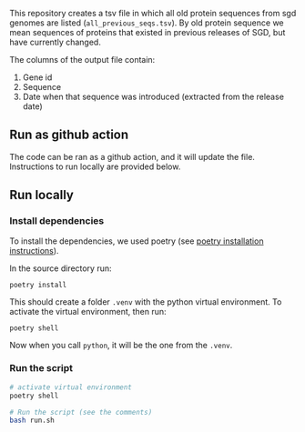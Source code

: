 This repository creates a tsv file in which all old protein sequences from sgd genomes are listed (`all_previous_seqs.tsv`).
By old protein sequence we mean sequences of proteins that existed in previous releases of SGD, but have currently changed.

The columns of the output file contain:
1. Gene id
2. Sequence
3. Date when that sequence was introduced (extracted from the release date)

## Run as github action

The code can be ran as a github action, and it will update the file. Instructions to run locally are provided below.

## Run locally

### Install dependencies

To install the dependencies, we used poetry (see [poetry installation instructions](https://python-poetry.org/docs/)).

In the source directory run:

```
poetry install
```

This should create a folder `.venv` with the python virtual environment. To activate the virtual environment, then run:

```
poetry shell
```

Now when you call `python`, it will be the one from the `.venv`.

### Run the script

```bash
# activate virtual environment
poetry shell

# Run the script (see the comments)
bash run.sh
```